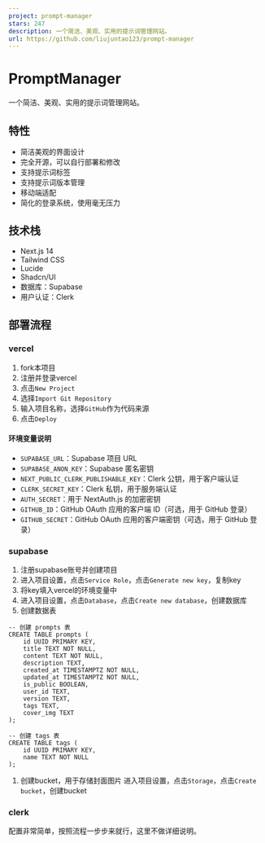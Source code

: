 ```yaml
---
project: prompt-manager
stars: 247
description: 一个简洁、美观、实用的提示词管理网站。
url: https://github.com/liujuntao123/prompt-manager
---
```


PromptManager
=============

一个简洁、美观、实用的提示词管理网站。

特性
--

-   简洁美观的界面设计
-   完全开源，可以自行部署和修改
-   支持提示词标签
-   支持提示词版本管理
-   移动端适配
-   简化的登录系统，使用毫无压力

技术栈
---

-   Next.js 14
-   Tailwind CSS
-   Lucide
-   Shadcn/UI
-   数据库：Supabase
-   用户认证：Clerk

部署流程
----

### vercel

1.  fork本项目
2.  注册并登录vercel
3.  点击`New Project`
4.  选择`Import Git Repository`
5.  输入项目名称，选择`GitHub`作为代码来源
6.  点击`Deploy`

#### 环境变量说明

-   `SUPABASE_URL`：Supabase 项目 URL
-   `SUPABASE_ANON_KEY`：Supabase 匿名密钥
-   `NEXT_PUBLIC_CLERK_PUBLISHABLE_KEY`：Clerk 公钥，用于客户端认证
-   `CLERK_SECRET_KEY`：Clerk 私钥，用于服务端认证
-   `AUTH_SECRET`：用于 NextAuth.js 的加密密钥
-   `GITHUB_ID`：GitHub OAuth 应用的客户端 ID（可选，用于 GitHub 登录）
-   `GITHUB_SECRET`：GitHub OAuth 应用的客户端密钥（可选，用于 GitHub 登录）

### supabase

1.  注册supabase账号并创建项目
2.  进入项目设置，点击`Service Role`，点击`Generate new key`，复制key
3.  将key填入vercel的环境变量中
4.  进入项目设置，点击`Database`，点击`Create new database`，创建数据库
5.  创建数据表

```
-- 创建 prompts 表
CREATE TABLE prompts (
    id UUID PRIMARY KEY,
    title TEXT NOT NULL,
    content TEXT NOT NULL,
    description TEXT,
    created_at TIMESTAMPTZ NOT NULL,
    updated_at TIMESTAMPTZ NOT NULL,
    is_public BOOLEAN,
    user_id TEXT,
    version TEXT,
    tags TEXT,
    cover_img TEXT
);

-- 创建 tags 表
CREATE TABLE tags (
    id UUID PRIMARY KEY,
    name TEXT NOT NULL
);
```

1.  创建bucket，用于存储封面图片 进入项目设置，点击`Storage`，点击`Create bucket`，创建bucket

### clerk

配置非常简单，按照流程一步步来就行，这里不做详细说明。

